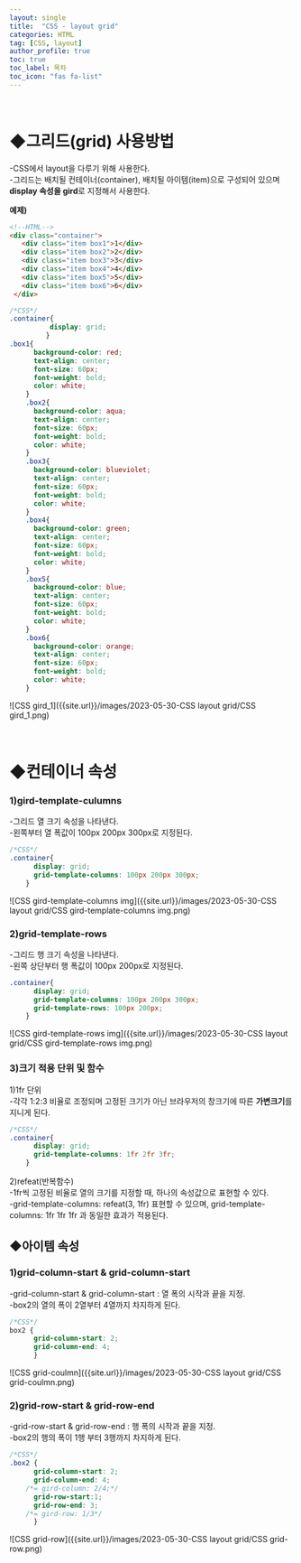 ```yaml
---
layout: single
title:  "CSS - layout grid"
categories: HTML
tag: [CSS, layout]
author_profile: true
toc: true
toc_label: 목차
toc_icon: "fas fa-list"
---
```


<br/>





# ◆그리드(grid) 사용방법

-CSS에서 layout을 다루기 위해 사용한다.<br/>-그리드는 배치될 컨테이너(container), 배치될 아이템(item)으로 구성되어 있으며 **display 속성을 gird**로 지정해서 사용한다.<br/>

**예제)**

```html
<!--HTML-->
<div class="container">
   <div class="item box1">1</div>
   <div class="item box2">2</div>
   <div class="item box3">3</div>
   <div class="item box4">4</div>
   <div class="item box5">5</div>
   <div class="item box6">6</div>
 </div>
```

```css
/*CSS*/
.container{
          display: grid;
         }
.box1{
      background-color: red;
      text-align: center;
      font-size: 60px;
      font-weight: bold;
      color: white;
    }
    .box2{
      background-color: aqua;
      text-align: center;
      font-size: 60px;
      font-weight: bold;
      color: white;
    }
    .box3{
      background-color: blueviolet;
      text-align: center;
      font-size: 60px;
      font-weight: bold;
      color: white;
    }
    .box4{
      background-color: green;
      text-align: center;
      font-size: 60px;
      font-weight: bold;
      color: white;
    }
    .box5{
      background-color: blue;
      text-align: center;
      font-size: 60px;
      font-weight: bold;
      color: white;
    }
    .box6{
      background-color: orange;
      text-align: center;
      font-size: 60px;
      font-weight: bold;
      color: white;
    }
```

![CSS gird_1]({{site.url}}/images/2023-05-30-CSS layout grid/CSS gird_1.png)

<br/>





# ◆컨테이너 속성

### 1)gird-template-culumns

-그리드 열 크기 속성을 나타낸다.<br/>-왼쪽부터 열 폭값이 100px 200px 300px로 지정된다.<br/>

```css
/*CSS*/
.container{
      display: grid;
      grid-template-columns: 100px 200px 300px;
    }
```

![CSS gird-template-columns img]({{site.url}}/images/2023-05-30-CSS layout grid/CSS gird-template-columns img.png)



### 2)grid-template-rows

-그리드 행 크기 속성을 나타낸다.<br/>-왼쪽 상단부터 행 폭값이 100px 200px로 지정된다.<br/>

```css
.container{
      display: grid;
      grid-template-columns: 100px 200px 300px;
      grid-template-rows: 100px 200px;
    }
```

![CSS gird-template-rows img]({{site.url}}/images/2023-05-30-CSS layout grid/CSS gird-template-rows img.png)



### 3)크기 적용 단위 및 함수

1)1fr 단위<br/> -각각 1:2:3 비율로 조정되며 고정된 크기가 아닌 브라우저의 창크기에 따른 **가변크기**를 지니게 된다.<br/>

```css
/*CSS*/
.container{
      display: grid;
      grid-template-columns: 1fr 2fr 3fr;
    }
```

2)refeat(반복함수)<br/> -1fr씩 고정된 비율로 열의 크기를 지정할 때, 하나의 속성값으로 표현할 수 있다.<br/> -grid-template-columns: refeat(3, 1fr) 표현할 수 있으며, grid-template-columns: 1fr 1fr 1fr 과 동일한 효과가 적용된다.<br/>



## ◆아이템 속성

### 1)grid-column-start & grid-column-start

-grid-column-start & grid-column-start : 열 폭의 시작과 끝을 지정.<br/>-box2의 열의 폭이 2열부터 4열까지 차지하게 된다.<br/>

```css
/*CSS*/
box2 {
      grid-column-start: 2;
      grid-column-end: 4;
      }
```

![CSS grid-coulmn]({{site.url}}/images/2023-05-30-CSS layout grid/CSS grid-coulmn.png)

### 2)grid-row-start & grid-row-end

 -grid-row-start & grid-row-end : 행 폭의 시작과 끝을 지정.<br/> -box2의 행의 폭이 1행 부터 3행까지 차지하게 된다.<br/>

```css
/*CSS*/
.box2 {
      grid-column-start: 2;
      grid-column-end: 4;
    /*= gird-column: 2/4;*/
      grid-row-start:1;
      grid-row-end: 3;
    /*= gird-row: 1/3*/
      }
```

![CSS grid-row]({{site.url}}/images/2023-05-30-CSS layout grid/CSS grid-row.png)
